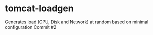 # tomcat-loadgen
Generates load (CPU, Disk and Network) at random based on minimal configuration
Commit #2
